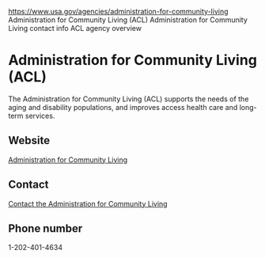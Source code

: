 

https://www.usa.gov/agencies/administration-for-community-living
Administration for Community Living (ACL)
Administration for Community Living contact info
ACL agency overview

Administration for Community Living
(ACL)
=========================================

The Administration for Community Living (ACL) supports the needs of the aging and disability populations, and improves access health care and long-term services.

Website
-------

[Administration for Community Living](https://acl.gov/)

Contact
-------

[Contact the Administration for Community Living](https://acl.gov/contact)

Phone number
------------

1-202-401-4634
